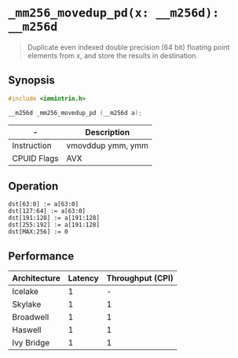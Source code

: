`_mm256_movedup_pd(x: __m256d): __m256d`
========================================

> Duplicate even indexed double precision (64 bit) floating point elements from x, and store the results in destination.

## Synopsis

```c
#include <immintrin.h>

__m256d _mm256_movedup_pd (__m256d a);
```

| -           | Description       |
| ----------- | ----------------- |
| Instruction | vmovddup ymm, ymm |
| CPUID Flags | AVX               |

## Operation

```
dst[63:0] := a[63:0]
dst[127:64] := a[63:0]
dst[191:128] := a[191:128]
dst[255:192] := a[191:128]
dst[MAX:256] := 0
```

## Performance

| Architecture | Latency | Throughput (CPI) |
| ------------ | ------- | ---------------- |
| Icelake      | 1       | -                |
| Skylake      | 1       | 1                |
| Broadwell    | 1       | 1                |
| Haswell      | 1       | 1                |
| Ivy Bridge   | 1       | 1                |
